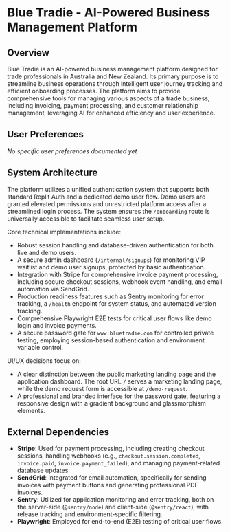 # Blue Tradie - AI-Powered Business Management Platform

## Overview
Blue Tradie is an AI-powered business management platform designed for trade professionals in Australia and New Zealand. Its primary purpose is to streamline business operations through intelligent user journey tracking and efficient onboarding processes. The platform aims to provide comprehensive tools for managing various aspects of a trade business, including invoicing, payment processing, and customer relationship management, leveraging AI for enhanced efficiency and user experience.

## User Preferences
*No specific user preferences documented yet*

## System Architecture
The platform utilizes a unified authentication system that supports both standard Replit Auth and a dedicated demo user flow. Demo users are granted elevated permissions and unrestricted platform access after a streamlined login process. The system ensures the `/onboarding` route is universally accessible to facilitate seamless user setup.

Core technical implementations include:
- Robust session handling and database-driven authentication for both live and demo users.
- A secure admin dashboard (`/internal/signups`) for monitoring VIP waitlist and demo user signups, protected by basic authentication.
- Integration with Stripe for comprehensive invoice payment processing, including secure checkout sessions, webhook event handling, and email automation via SendGrid.
- Production readiness features such as Sentry monitoring for error tracking, a `/health` endpoint for system status, and automated version tracking.
- Comprehensive Playwright E2E tests for critical user flows like demo login and invoice payments.
- A secure password gate for `www.bluetradie.com` for controlled private testing, employing session-based authentication and environment variable control.

UI/UX decisions focus on:
- A clear distinction between the public marketing landing page and the application dashboard. The root URL `/` serves a marketing landing page, while the demo request form is accessible at `/demo-request`.
- A professional and branded interface for the password gate, featuring a responsive design with a gradient background and glassmorphism elements.

## External Dependencies
- **Stripe**: Used for payment processing, including creating checkout sessions, handling webhooks (e.g., `checkout.session.completed`, `invoice.paid`, `invoice.payment_failed`), and managing payment-related database updates.
- **SendGrid**: Integrated for email automation, specifically for sending invoices with payment buttons and generating professional PDF invoices.
- **Sentry**: Utilized for application monitoring and error tracking, both on the server-side (`@sentry/node`) and client-side (`@sentry/react`), with release tracking and environment-specific filtering.
- **Playwright**: Employed for end-to-end (E2E) testing of critical user flows.